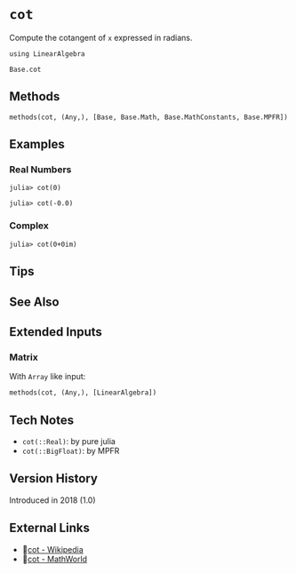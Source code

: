 # `cot`

Compute the cotangent of `x` expressed in radians.

```@setup repl_only
using LinearAlgebra
```
```@docs
Base.cot
```


## Methods

```@repl
methods(cot, (Any,), [Base, Base.Math, Base.MathConstants, Base.MPFR])
```


## Examples

### Real Numbers
```jldoctest
julia> cot(0)

julia> cot(-0.0)
```

### Complex
```jldoctest
julia> cot(0+0im)
```

## Tips


## See Also



## Extended Inputs

### Matrix
With `Array` like input:
```@repl repl_only
methods(cot, (Any,), [LinearAlgebra])
```


## Tech Notes

- `cot(::Real)`: by pure julia
- `cot(::BigFloat)`: by MPFR


## Version History

Introduced in 2018 (1.0)


## External Links
- 🔗[cot - Wikipedia](https://en.wikipedia.org/wiki/ )
- 🔗[cot - MathWorld](https://mathworld.wolfram.com/ )
